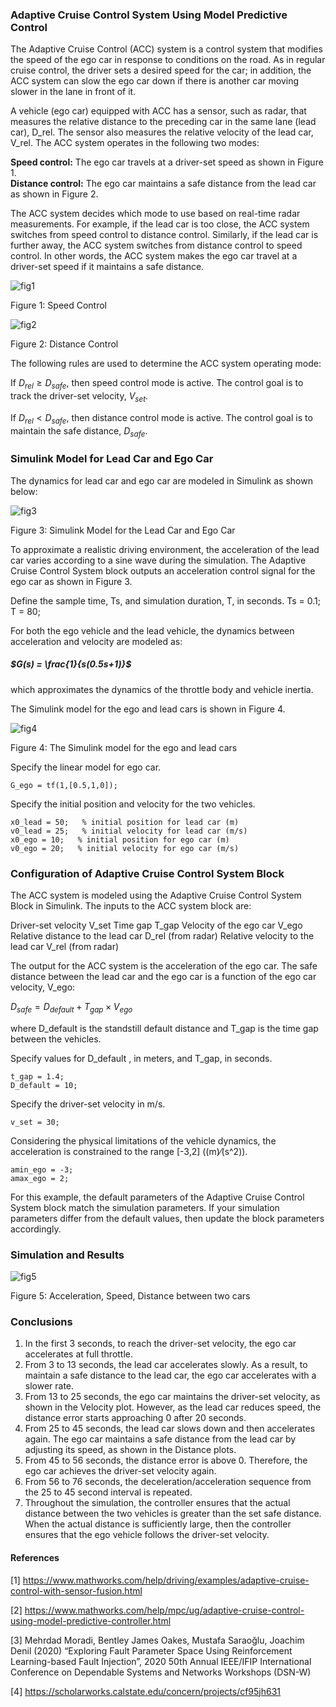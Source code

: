 

### Adaptive Cruise Control System Using Model Predictive Control

The Adaptive Cruise Control (ACC) system is a control system that modifies the speed of the ego car in response to conditions on the road. As in regular cruise control, the driver sets a desired speed for the car; in addition, the ACC system can slow the ego car down if there is another car moving slower in the lane in front of it.

A vehicle (ego car) equipped with ACC has a sensor, such as radar, that measures the relative distance to the preceding car in the same lane (lead car), D_rel. The sensor also measures the relative velocity of the lead car, V_rel. The ACC system operates in the following two modes:

   **Speed control:** The ego car travels at a driver-set speed as shown in Figure 1.  
   **Distance control:** The ego car maintains a safe distance from the lead car as shown in Figure 2.

The ACC system decides which mode to use based on real-time radar measurements. For example, if the lead car is too close, the ACC system switches from speed control to distance control. Similarly, if the lead car is further away, the ACC system switches from distance control to speed control. In other words, the ACC system makes the ego car travel at a driver-set speed if it maintains a safe distance.

![fig1](https://user-images.githubusercontent.com/81799459/204971583-b5009c83-7c9f-4586-9556-e890e1256f37.jpg)

Figure 1: Speed Control


![fig2](https://user-images.githubusercontent.com/81799459/205153535-7421b421-0135-4ebb-ab01-805fbe3231fd.jpg)
 
Figure 2: Distance Control

The following rules are used to determine the ACC system operating mode:

If $D_{rel} ≥ D_{safe}$, then speed control mode is active. The control goal is to track the driver-set velocity, $V_{set}$.

If $D_{rel} < D_{safe}$, then distance control mode is active. The control goal is to maintain the safe distance, $D_{safe}$.

### Simulink Model for Lead Car and Ego Car
The dynamics for lead car and ego car are modeled in Simulink as shown below:

![fig3](https://user-images.githubusercontent.com/81799459/205154308-ac858a20-d7df-4acd-99c6-d6b87622799f.jpg)

Figure 3: Simulink Model for the Lead Car and Ego Car
 
To approximate a realistic driving environment, the acceleration of the lead car varies according to a sine wave during the simulation. The Adaptive Cruise Control System block outputs an acceleration control signal for the ego car as shown in Figure 3.

Define the sample time, Ts, and simulation duration, T, in seconds.
Ts = 0.1;
T = 80;

For both the ego vehicle and the lead vehicle, the dynamics between acceleration and velocity are modeled as:

##### $G(s) = \frac{1}{s(0.5s+1)}$

which approximates the dynamics of the throttle body and vehicle inertia.

The Simulink model for the ego and lead cars is shown in Figure 4.

![fig4](https://user-images.githubusercontent.com/81799459/205154955-36835871-44d0-49a6-b28f-0696516931a1.jpg)

Figure 4: The Simulink model for the ego and lead cars


Specify the linear model for ego car.

	G_ego = tf(1,[0.5,1,0]);

Specify the initial position and velocity for the two vehicles.

	x0_lead = 50;   % initial position for lead car (m)
	v0_lead = 25;   % initial velocity for lead car (m/s)
	x0_ego = 10;   % initial position for ego car (m)
	v0_ego = 20;   % initial velocity for ego car (m/s)

### Configuration of Adaptive Cruise Control System Block
The ACC system is modeled using the Adaptive Cruise Control System Block in Simulink. The inputs to the ACC system block are:

Driver-set velocity V_set 
Time gap T_gap 
Velocity of the ego car V_ego 
Relative distance to the lead car D_rel (from radar)
Relative velocity to the lead car V_rel  (from radar)

The output for the ACC system is the acceleration of the ego car.
The safe distance between the lead car and the ego car is a function of the ego car velocity, V_ego:

$D_{safe} = D_{default} + T_{gap} \times V_{ego}$

where D_default is the standstill default distance and T_gap is the time gap between the vehicles. 

Specify values for D_default , in meters, and T_gap, in seconds.

	t_gap = 1.4;
	D_default = 10;

Specify the driver-set velocity in m/s.

	v_set = 30;

Considering the physical limitations of the vehicle dynamics, the acceleration is constrained to the range [-3,2] ((m)⁄(s^2)).

	amin_ego = -3;
	amax_ego = 2;

For this example, the default parameters of the Adaptive Cruise Control System block match the simulation parameters. If your simulation parameters differ from the default values, then update the block parameters accordingly.

### Simulation and Results

![fig5](https://user-images.githubusercontent.com/81799459/205156193-dc9ad9a8-a433-4bee-8fc1-12d8f61f39e1.jpg)

Figure 5: Acceleration, Speed, Distance between two cars

### Conclusions

1.	In the first 3 seconds, to reach the driver-set velocity, the ego car accelerates at full throttle.
2.	From 3 to 13 seconds, the lead car accelerates slowly. As a result, to maintain a safe distance to the lead car, the ego car accelerates with a slower rate.
3.	From 13 to 25 seconds, the ego car maintains the driver-set velocity, as shown in the Velocity plot. However, as the lead car reduces speed, the distance error starts approaching 0 after 20 seconds.
4.	From 25 to 45 seconds, the lead car slows down and then accelerates again. The ego car maintains a safe distance from the lead car by adjusting its speed, as shown in the Distance plots.
5.	From 45 to 56 seconds, the distance error is above 0. Therefore, the ego car achieves the driver-set velocity again.
6.	From 56 to 76 seconds, the deceleration/acceleration sequence from the 25 to 45 second interval is repeated.
7.	Throughout the simulation, the controller ensures that the actual distance between the two vehicles is greater than the set safe distance. When the actual distance is sufficiently large, then the controller ensures that the ego vehicle follows the driver-set velocity.


#### References

[1]	https://www.mathworks.com/help/driving/examples/adaptive-cruise-control-with-sensor-fusion.html

[2]	https://www.mathworks.com/help/mpc/ug/adaptive-cruise-control-using-model-predictive-controller.html

[3]	Mehrdad Moradi, Bentley James Oakes, Mustafa Saraoğlu, Joachim Denil (2020) “Exploring Fault Parameter Space Using Reinforcement Learning-based Fault Injection”, 2020 50th Annual IEEE/IFIP International Conference on Dependable Systems and Networks Workshops (DSN-W)

[4]	https://scholarworks.calstate.edu/concern/projects/cf95jh631











